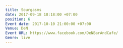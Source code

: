 ```yaml
---
title: Sourgasms
date: 2017-09-18 18:18:00 +07:00
position: 6
Event date: 2017-10-10 21:00:00 +07:00
Venue: DeN
Event URL: https://www.facebook.com/DeNBarAndCafe/
Genre: live
---
```


